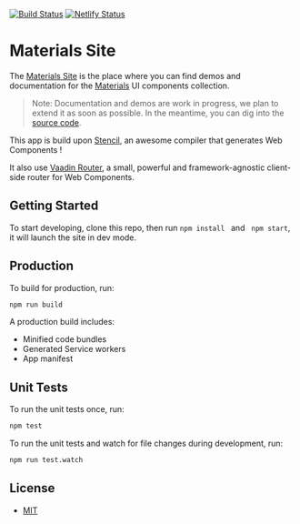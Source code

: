 [![Build Status](https://travis-ci.org/GMV-centravet/materials-mono.svg?branch=master)](https://travis-ci.org/GMV-centravet/materials-site)
[![Netlify Status](https://api.netlify.com/api/v1/badges/c3b73dea-6b6f-4ae7-b148-c221f729d856/deploy-status)](https://app.netlify.com/sites/materials-ui/deploys)

# Materials Site

The [Materials Site](https://materials-ui.netlify.com) is the place where you can find demos and documentation for the [Materials](https://github.com/GMV-centravet/materials-mono) UI components collection.

>Note: Documentation and demos are work in progress, we plan to extend it as soon as possible. In the meantime, you can dig into the [source code](https://github.com/GMV-centravet/materials-mono).

This app is build upon [Stencil](https://stenciljs.com/), an awesome compiler that generates Web Components !

It also use [Vaadin Router](https://vaadin.com/router), a small, powerful and framework-agnostic client-side router for Web Components.

## Getting Started

To start developing, clone this repo, then run ```npm install ``` and ``` npm start```, it will launch the site in dev mode.


## Production

To build for production, run:

```bash
npm run build
```

A production build includes:

* Minified code bundles
* Generated Service workers
* App manifest

## Unit Tests

To run the unit tests once, run:

```bash
npm test
```

To run the unit tests and watch for file changes during development, run:

```bash
npm run test.watch
```

## License

 - [MIT](./LICENSE)